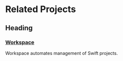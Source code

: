 

# Related Projects

## Heading

### [Workspace](https://github.com/SDGGiesbrecht/Workspace)

Workspace automates management of Swift projects.
